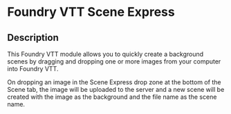 # Foundry VTT Scene Express

## Description

This Foundry VTT module allows you to quickly create a background scenes by dragging
and dropping one or more images from your computer into Foundry VTT.

On dropping an image in the Scene Express drop zone at the bottom of the Scene tab,
the image will be uploaded to the server and  a new scene will be created with the image
as the background and the file name as the scene name.